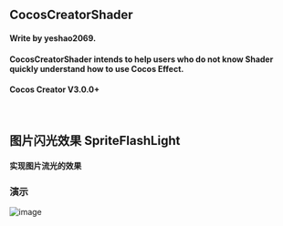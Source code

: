 ## CocosCreatorShader
#### Write by yeshao2069.
#### CocosCreatorShader intends to help users who do not know Shader quickly understand how to use Cocos Effect.
#### Cocos Creator V3.0.0+
&nbsp;

## 图片闪光效果  SpriteFlashLight
#### 实现图片流光的效果
### 演示
![image](https://gitee.com/yeshaohelpme/ShaderDemoImageLibrary/raw/master/image/SpriteFlashLight.gif)